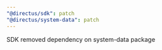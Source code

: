 ```yaml
---
"@directus/sdk": patch
"@directus/system-data": patch
---
```


SDK removed dependency on system-data package
